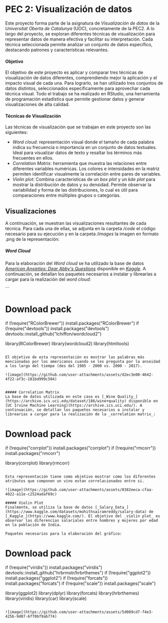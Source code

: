 # PEC 2: Visualización de datos
Este proyecto forma parte de la asignatura de _Visualización de datos_ de la _Universitat Oberta de Catalunya_ (UOC), concretamente de la PEC2. A lo largo del proyecto, se exploran diferentes técnicas de visualización para representar datos de manera efectiva y facilitar su interpretación. Cada técnica seleccionada permite analizar un conjunto de datos específico, destacando patrones y características relevantes.
#### Objetivo
El objetivo de este proyecto es aplicar y comparar tres técnicas de visualización de datos diferentes, comprendiendo mejor la aplicación y el impacto visual de cada una. Para lograrlo, se han utilizado tres conjuntos de datos distintos, seleccionados específicamente para aprovechar cada técnica visual. Todo el trabajo se ha realizado en RStudio, una herramienta de programación estadística que permite gestionar datos y generar visualizaciones de alta calidad.
#### Técnicas de Visualización
Las técnicas de visualización que se trabajan en este proyecto son las siguientes:

- _Word cloud_: representación visual donde el tamaño de cada palabra indica su frecuencia o importancia en un conjunto de datos textuales. Ideal para visualizar datos de texto y resaltar los términos más frecuentes en ellos.
- _Correlation Matrix_: herramienta que muestra las relaciones entre diferentes variables numéricas. Los colores e intensidades en la matriz permiten identificar visualmente la correlación entre pares de variables.
- _Violin plot_: Combina características de un _box plot_ y un _kde plot_ para mostrar la distribución de datos y su densidad. Permite observar la variabilidad y forma de las distribuciones, lo cual es útil para comparaciones entre múltiples grupos o categorías.
  
## Visualizaciones
A continuación, se muestran las visualizaciones resultantes de cada técnica. Para cada una de ellas, se adjunta en la carpeta _/code_ el código necesario para su ejecución y en la carpeta _/images_ la imagen en formato .png de la representación:
##### Word Cloud
Para la elaboración del _Word cloud_ se ha utilizado la base de datos [_American Anxieties: Dear Abby's Questions_](https://www.kaggle.com/datasets/thedevastator/american-anxieties-dear-abby-s-questions?resource=download) disponible en [_Kaggle_](https://www.kaggle.com/). A continuación, se detallan los paquetes necesarios a instalar y librearías a cargar para la realización del _word cloud_:

´´´
# Download pack
if (!require("RColorBrewer")) install.packages("RColorBrewer")
if (!require("devtools")) install.packages("devtools")
devtools::install_github("lchiffon/wordcloud2")

library(RColorBrewer)
library(wordcloud2)
library(htmltools)
```

El objetivo de esta representación es mostrar las palabras más mencionadas por los americanos cuando se les pregunta por la anseidad a los largo del tiempo (des del 1985 - 2000 vs. 2000 - 2017).

![image](https://github.com/user-attachments/assets/d2ec3e00-4642-4f22-af3c-181bd999c504)


##### Correlation Matrix
La base de datos utilizada en este caso es [_Wine Quality_](https://archive.ics.uci.edu/dataset/186/wine+quality) disponible en [UC Irvine Machine Learning](https://archive.ics.uci.edu/). A continuación, se detallan los paquetes necesarios a instalar y librearias a cargar para la realización de la _correlation matrix_:

```
# Download pack
if (!require("corrplot")) install.packages("corrplot")
if (!require("rmcorr")) install.packages("rmcorr")

library(corrplot)
library(rmcorr)
```

Esta representación tiene como objetivo mostrar como los diferentes atributos que componen un vino estan correlacionados entre si. 

![image](https://github.com/user-attachments/assets/0382eeca-cfaa-4022-a11e-c2524adaf69c)

##### Violin Plot
Finalmente, se utiliza la base de datos [_Salary_Data_](https://www.kaggle.com/datasets/mohithsairamreddy/salary-data) de [_Kaggle_](https://www.kaggle.com/). El objetivo del _violin plot_ es observar las diferencias salariales entre hombres y mujeres por edad en la población de India.

Paquetes necesarios para la elaboración del gráfico:

```
# Download pack
if (!require("viridis")) install.packages("viridis")
devtools::install_github("hrbrmstr/hrbrthemes")
if (!require("ggplot2")) install.packages("ggplot2")
if (!require("forcats")) install.packages("forcats")
if (!require("scale")) install.packages("scale")

library(ggplot2)
library(dplyr)
library(forcats)
library(hrbrthemes)
library(viridis)
library(car)
library(scale)
```

![image](https://github.com/user-attachments/assets/5d089cd7-f4e3-425b-9d07-6ff0bf9ab774)






